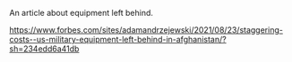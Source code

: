 



An article about equipment left behind.

https://www.forbes.com/sites/adamandrzejewski/2021/08/23/staggering-costs--us-military-equipment-left-behind-in-afghanistan/?sh=234edd6a41db